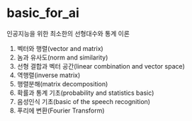 # basic_for_ai

인공지능을 위한 최소한의 선형대수와 통계 이론

1. 벡터와 행렬(vector and matrix)
2. 놈과 유사도(norm and similarity)
3. 선형 결합과 벡터 공간(linear combination and vector space)
4. 역행렬(inverse matrix)
5. 행렬분해(matrix decomposition)
6. 확률과 통계 기초(probability and statistics basic)
7. 음성인식 기초(basic of the speech recognition)
8. 푸리에 변환(Fourier Transform)